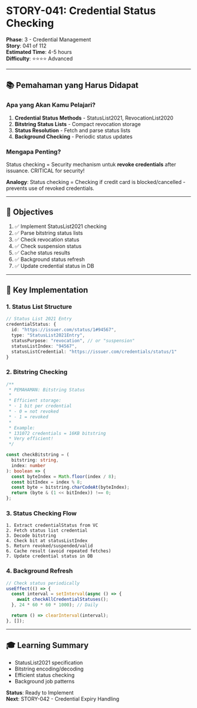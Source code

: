 # STORY-041: Credential Status Checking

**Phase**: 3 - Credential Management  
**Story**: 041 of 112  
**Estimated Time**: 4-5 hours  
**Difficulty**: ⭐⭐⭐⭐ Advanced

---

## 📚 Pemahaman yang Harus Didapat

### Apa yang Akan Kamu Pelajari?

1. **Credential Status Methods** - StatusList2021, RevocationList2020
2. **Bitstring Status Lists** - Compact revocation storage
3. **Status Resolution** - Fetch and parse status lists
4. **Background Checking** - Periodic status updates

### Mengapa Penting?

Status checking = Security mechanism untuk **revoke credentials** after issuance. CRITICAL for security!

**Analogy**: Status checking = Checking if credit card is blocked/cancelled - prevents use of revoked credentials.

---

## 🎯 Objectives

1. ✅ Implement StatusList2021 checking
2. ✅ Parse bitstring status lists
3. ✅ Check revocation status
4. ✅ Check suspension status
5. ✅ Cache status results
6. ✅ Background status refresh
7. ✅ Update credential status in DB

---

## 📝 Key Implementation

### 1. Status List Structure
```typescript
// Status List 2021 Entry
credentialStatus: {
  id: "https://issuer.com/status/1#94567",
  type: "StatusList2021Entry",
  statusPurpose: "revocation", // or "suspension"
  statusListIndex: "94567",
  statusListCredential: "https://issuer.com/credentials/status/1"
}
```

### 2. Bitstring Checking
```typescript
/**
 * PEMAHAMAN: Bitstring Status
 * 
 * Efficient storage:
 * - 1 bit per credential
 * - 0 = not revoked
 * - 1 = revoked
 * 
 * Example:
 * 131072 credentials = 16KB bitstring
 * Very efficient!
 */

const checkBitstring = (
  bitstring: string,
  index: number
): boolean => {
  const byteIndex = Math.floor(index / 8);
  const bitIndex = index % 8;
  const byte = bitstring.charCodeAt(byteIndex);
  return (byte & (1 << bitIndex)) !== 0;
};
```

### 3. Status Checking Flow
```
1. Extract credentialStatus from VC
2. Fetch status list credential
3. Decode bitstring
4. Check bit at statusListIndex
5. Return revoked/suspended/valid
6. Cache result (avoid repeated fetches)
7. Update credential status in DB
```

### 4. Background Refresh
```typescript
// Check status periodically
useEffect(() => {
  const interval = setInterval(async () => {
    await checkAllCredentialStatuses();
  }, 24 * 60 * 60 * 1000); // Daily

  return () => clearInterval(interval);
}, []);
```

---

## 🎓 Learning Summary

- StatusList2021 specification
- Bitstring encoding/decoding
- Efficient status checking
- Background job patterns

**Status**: Ready to Implement  
**Next**: STORY-042 - Credential Expiry Handling
